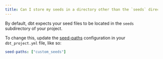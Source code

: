 ```yaml
---
title: Can I store my seeds in a directory other than the `seeds` directory in my project?
---
```

By default, dbt expects your seed files to be located in the `seeds` subdirectory
of your project.

To change this, update the [seed-paths](reference/project-configs/seed-paths.md) configuration in your `dbt_project.yml`
file, like so:

<File name='dbt_project.yml'>

```yml
seed-paths: ["custom_seeds"]
```

</File>
